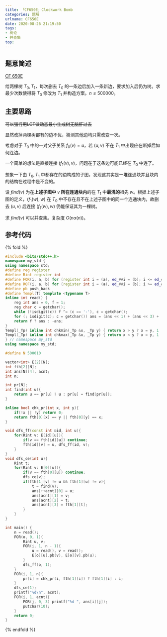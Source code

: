 ```yaml
---
title: 「CF650E」Clockwork Bomb
categories: 题解
urlname: CF650E
date: 2020-08-26 21:19:50
tags:
- 树论
- 并查集
top:
---
```


## 题意简述

[CF 650E](https://codeforces.com/contest/650/problem/E)

给两棵树 $T_0, T_1$，每次删去 $T_0$ 的一条边后加入一条新边，要求加入后仍为树。求最少次数使得将 $T_0$ 修改为 $T_1$ 并构造方案。$n\le 500000$。

<!-- more -->

## 主要思路

~~可以强行用LCT做动态最小生成树无脑肝过去~~

显然改掉两棵树都有的边不优，猜测其他边均只需改变一次。

考虑对于 $T_0$ 中的一对父子关系 $f_0(v) = u$，若 $(u, v)$ 不在 $T_1$ 中出现应在断掉后如何连边。

一个简单的想法是直接连接 $(f_1(v), v)$，问题在于这条边可能已经在 $T_0$ 中连了。

想象一下由 $T_0, T_1$ 中都存在的边构成的子图，发现这其实是一堆连通块并且块内的结构在过程中是不变的。

设 $find(v)$ 为在**上述子图中** $v$ **所在连通块内**的在 $T_1$ 中**最浅的**祖先 $w$。根据上述子图的定义，$(f_1(w), w)$ 在 $T_0$ 中不存在且不在上述子图中的同一个连通块内，故删去 $(u, v)$ 后连接 $(f_1(w), w)$ 仍能保证其为一棵树。

求 $find(v)$ 可以并查集。复杂度 $O(n\alpha(n))$。

## 参考代码

{% fold %}
```cpp
#include <bits/stdc++.h>
namespace my_std {
using namespace std;
#define reg register
#define Rint register int
#define FOR(i, a, b) for (register int i = (a), ed_##i = (b); i <= ed_##i; ++i)
#define ROF(i, a, b) for (register int i = (a), ed_##i = (b); i >= ed_##i; --i)
#define pb push_back
#define Templ(T) template <typename T>
inline int read() {
    reg int ans = 0, f = 1;
    reg char c = getchar();
    while (!isdigit(c)) f ^= (c == '-'), c = getchar();
    for (; isdigit(c); c = getchar()) ans = (ans << 1) + (ans << 3) + (c ^ 48);
    return f ? ans : -ans;
}
Templ(_Tp) inline int chkmin(_Tp &x, _Tp y) { return x > y ? x = y, 1 : 0; }
Templ(_Tp) inline int chkmax(_Tp &x, _Tp y) { return x < y ? x = y, 1 : 0; }
} // namespace my_std
using namespace my_std;

#define N 500010

vector<int> E[2][N];
int fth[2][N];
int ans[N][4], acnt;
int n;

int pr[N];
int find(int u){
    return u == pr[u] ? u : pr[u] = find(pr[u]);
}

inline bool chk_pr(int x, int y){
    if(!x || !y) return 0;
    return fth[0][x] == y || fth[0][y] == x;
}

void dfs_ff(const int &id, int u){
    for(Rint v: E[id][u]){
        if(v == fth[id][u]) continue;
        fth[id][v] = u, dfs_ff(id, v);
    }
}
void dfs_ce(int u){
    Rint t;
    for(Rint v: E[0][u]){
        if(v == fth[0][u]) continue;
        dfs_ce(v);
        if(fth[1][v] != u && fth[1][u] != v){
            t = find(v);
            ans[++acnt][0] = u;
            ans[acnt][1] = v;
            ans[acnt][2] = t;
            ans[acnt][3] = fth[1][t];
        }
    }
}

int main() {
    n = read();
    FOR(o, 0, 1){
        Rint u, v;
        FOR(i, 1, n - 1){
            u = read(), v = read();
            E[o][u].pb(v), E[o][v].pb(u);
        }
        dfs_ff(o, 1);
    }
    FOR(i, 1, n){
        pr[i] = chk_pr(i, fth[1][i]) ? fth[1][i] : i;
    }
    dfs_ce(1);
    printf("%d\n", acnt);
    FOR(i, 1, acnt){
        FOR(j, 0, 3) printf("%d ", ans[i][j]);
        putchar(10);
    }
    return 0;
}
```
{% endfold %}